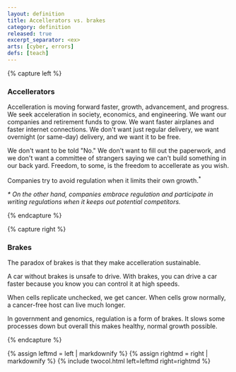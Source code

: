 ```yaml
---
layout: definition
title: Accellerators vs. brakes
category: definition
released: true
excerpt_separator: <ex>
arts: [cyber, errors]
defs: [teach]
---
```



{% capture left %}

### Accellerators

Accelleration is moving forward faster, growth, advancement, and
progress. We seek acceleration in society, economics, and engineering.
We want our companies and retirement funds to grow. We want faster
airplanes and faster internet connections. We don't want just regular
delivery, we want overnight (or same-day) delivery, and we want it to be free.

We don't want to be told "No." We don't want to fill out the paperwork, and we
don't want a committee of strangers saying we can't build something in our
back yard. Freedom, to some, is the freedom to accellerate as you wish.

Companies try to avoid regulation when it limits their own growth.<sup>*</sup>

*\* On the other hand, companies embrace regulation and participate in
writing regulations when it keeps out potential competitors.*

{% endcapture %}

{% capture right %}

### Brakes

The paradox of brakes is that they make accelleration sustainable.

A car without brakes is unsafe to drive. With brakes, you can drive a
car faster because you know you can control it at high speeds.

When cells replicate unchecked, we get cancer. When cells grow
normally, a cancer-free host can live much longer.

In government and genomics, regulation is a form of brakes. It slows
some processes down but overall this makes healthy, normal growth
possible.





{% endcapture %}

{% assign leftmd = left | markdownify %}
{% assign rightmd = right | markdownify %}
{% include twocol.html left=leftmd right=rightmd %}
